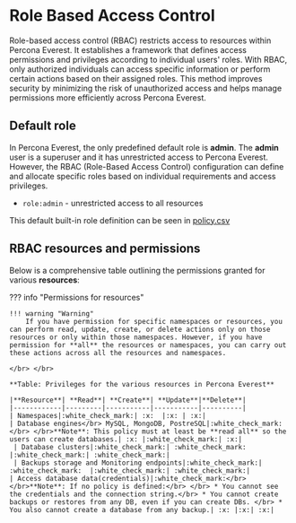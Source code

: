 # Role Based Access Control

Role-based access control (RBAC) restricts access to resources within Percona Everest. It establishes a framework that defines access permissions and privileges according to individual users' roles. With RBAC, only authorized individuals can access specific information or perform certain actions based on their assigned roles. This method improves security by minimizing the risk of unauthorized access and helps manage permissions more efficiently across Percona Everest.


## Default role

In Percona Everest, the only predefined default role is **admin**. The **admin** user is a superuser and it has unrestricted access to Percona Everest. However, the RBAC (Role-Based Access Control) configuration can define and allocate specific roles based on individual requirements and access privileges.

- `role:admin` - unrestricted access to all resources

This default built-in role definition can be seen in [policy.csv]()


## RBAC resources and permissions


Below is a comprehensive table outlining the permissions granted for various **resources**:

??? info "Permissions for resources"


    !!! warning "Warning"
        If you have permission for specific namespaces or resources, you can perform read, update, create, or delete actions only on those resources or only within those namespaces. However, if you have permission for **all** the resources or namespaces, you can carry out these actions across all the resources and namespaces.

    </br> </br>

    **Table: Privileges for the various resources in Percona Everest**

    |**Resource**| **Read**| **Create**| **Update**|**Delete**|
    |------------|---------|-----------|-----------|----------|
    | Namespaces|:white_check_mark:| :x:  |:x: | :x:|
    | Database engines</br> MySQL, MongoDB, PostreSQL|:white_check_mark:</br> </br>**Note**: This policy must at least be **read all** so the users can create databases.| :x: |:white_check_mark:| :x:|
     | Database clusters|:white_check_mark:| :white_check_mark:  |:white_check_mark:| :white_check_mark:|
     | Backups storage and Monitoring endpoints|:white_check_mark:| :white_check_mark:  |:white_check_mark:| :white_check_mark:|
    | Access database data(credentials)|:white_check_mark:</br> </br>**Note**: If no policy is defined:</br> </br> * You cannot see the credentials and the connection string.</br> * You cannot create backups or restores from any DB, even if you can create DBs. </br> * You also cannot create a database from any backup.| :x: |:x:| :x:|

    
    
  






